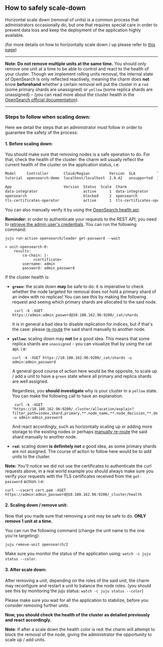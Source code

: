 ## How to safely scale-down 

Horizontal scale down (removal of units) is a common process that administrators occasionally do, but one that requires special care in order to prevent data loss and keep the deployment of the application highly available.

(for more details on how to horizontally scale down / up please refer to [this page](https://discourse.charmhub.io/t/charmed-opensearch-tutorial-horizontal-scaling/9720))

----
**Note: Do not remove multiple units at the same time.**  You should only remove one unit at a time to be able to control and react to the health of your cluster.
Though we implement rolling units removal, the internal state of OpenSearch is only reflected reactively, meaning the charm does **not** know **beforehand** whether a certain removal will put the cluster in a `red` (some primary shards are unassigned) or `yellow` (some replica shards are unassigned) – (you can read more about the cluster health in the [OpenSearch official documentation](https://opensearch.org/docs/latest/api-reference/cluster-api/cluster-health/)).

----------

### Steps to follow when scaling down:
Here we detail the steps that an administrator must follow in order to guarantee the safety of the process:

#### 1. Before scaling down:
You should make sure that removing nodes is a safe operation to do. For that, check the health of the cluster: the charm will usually reflect the current health of the cluster on the application status, i.e:
 
```bash
Model     Controller       Cloud/Region         Version  SLA          Timestamp
tutorial  opensearch-demo  localhost/localhost  2.9.42   unsupported  15:46:15Z

App                        Version  Status  Scale  Charm                      Channel  Rev  Exposed  Message
data-integrator                     active      1  data-integrator            edge      11  no
opensearch                          blocked     2  opensearch                 edge      22  no       1 or more 'replica' shards are not assigned, please scale your application up.
tls-certificates-operator           active      1  tls-certificates-operator  stable    22  no
```
You can also manually verify it by using the [OpenSearch health api](https://opensearch.org/docs/latest/api-reference/cluster-api/cluster-health/).

**Reminder:** in order to authenticate your requests to the REST API, you need to [retrieve the admin user's credentials](https://discourse.charmhub.io/t/charmed-opensearch-tutorial-user-management/9728). You can run the following command:
```
juju run-action opensearch/leader get-password --wait

> unit-opensearch-0:
    results:
        ca-chain: |-
             <certificate>
        username: admin
        password: admin_password
``` 

If the cluster health is:
- **`green`:** the scale down **may** be safe to do: it is imperative to check whether the node targeted for removal does not hold a primary shard of an index with no replicas! You can see this by making the following request and seeing which primary shards are allocated to the said node. 
  ```
   curl -k -XGET https://admin:admin_pasword@10.180.162.96:9200/_cat/shards
   ```
  It is in general a bad idea to disable replication for indices, but if that's the case: please [re-route](https://www.elastic.co/guide/en/elasticsearch/reference/7.10/cluster-reroute.html) the said shard manually to another node. 
- **`yellow`:** scaling down may **not** be a good idea. This means that some replica shards are `unassigned` - you can visualize that by using the cat api. i.e:
   ```
   curl -k -XGET https://10.180.162.96:9200/_cat/shards -u admin:admin_password
   ```
  A general good course of action here would be the opposite, to scale up / add a unit to have a `green` state where all primary and replica shards are well assigned. 

  Regardless, you **should investigate** why is your cluster in a `yellow` state.
You can make the following call to have an explanation:
  ```
   curl -k -XGET "https://10.180.162.96:9200/_cluster/allocation/explain?filter_path=index,shard,primary,**.node_name,**.node_decision,**.decider,**.decision,**.*explanation,**.unassigned_info,**.*delay"  -u admin:admin_password
   ``` 
   And react accordingly, such as horizontally scaling up or adding more storage to the existing nodes or perhaps [manually re-route](https://www.elastic.co/guide/en/elasticsearch/reference/7.10/cluster-reroute.html) the said shard manually to another node.

- **`red`:** scaling down **is definitely not** a good idea, as some primary shards are not assigned. The course of action to follow here would be to add units to the cluster.

**Note:** You'll notice we did not use the certificates to authenticate the curl requests above, in a real world example you should always make sure you verify your requests with the TLS certificates received from the `get-password` action.
i.e:
```
curl --cacert cert.pem -XGET https://admin:admin_password@10.180.162.96:9200/_cluster/health
``` 

#### 2. Scaling down / remove unit:
Now that you made sure that removing a unit may be safe to do.  **ONLY remove 1 unit at a time.**

You can run the following command (change the unit name to the one you're targeting):
```
juju remove-unit opensearch/2
```

Make sure you monitor the status of the application using: `watch -c juju status --color`.

#### 3. After scale down:
After removing a unit, depending on the roles of the said unit, the charm may reconfigure and restart a unit to balance the node roles. (you should see this by monitoring the juju status: `watch -c juju status --color`)

Please make sure you wait for all the application to stabilize, before you consider removing further units.

**Now, you should check the health of the cluster as detailed previously and react accordingly.**

**Note**: If after a scale down the health color is red: the charm will attempt to block the removal of the node, giving the administrator the opportunity to scale up / add units.